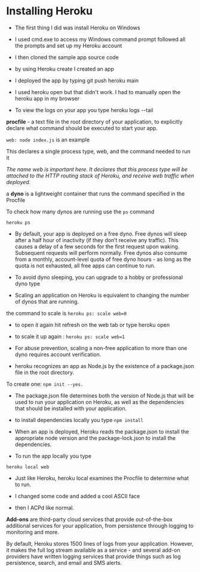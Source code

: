# Installing Heroku

* The first thing I did was install Heroku on Windows

* I used cmd.exe to access my Windows command prompt
 followed all the prompts and set up my Heroku account

* I then cloned the sample app source code

* by using Heroku create  I created an app

* I deployed the app by typing git push heroku main

* I used heroku open but that didn't work. I had to manually open the heroku app in my browser

* To view the logs on your app you type heroku logs --tail

**procfile** - a text file in the root directory of your application, to explicitly declare what command should be executed to start your app.

```web: node index.js``` is an example 

This declares a single process type, web, and the command needed to run it

*The name web is important here. It declares that this process type will be attached to the HTTP routing stack of Heroku, and receive web traffic when deployed.*

a **dyno** is a lightweight container that runs the command specified in the Procfile

To check how many dynos are running use the ```ps``` command

```heroku ps```

* By default, your app is deployed on a free dyno. Free dynos will sleep after a half hour of inactivity (if they don’t receive any traffic). This causes a delay of a few seconds for the first request upon waking. Subsequent requests will perform normally. Free dynos also consume from a monthly, account-level quota of free dyno hours - as long as the quota is not exhausted, all free apps can continue to run.

* To avoid dyno sleeping, you can upgrade to a hobby or professional dyno type

* Scaling an application on Heroku is equivalent to changing the number of dynos that are running.

the command to scale is 
```heroku ps: scale web=0```

* to open it again hit refresh on the web tab or type heroku open

* to scale it up again :
```heroku ps: scale web=1```

* For abuse prevention, scaling a non-free application to more than one dyno requires account verification.

* heroku recognizes an app as Node.js by the existence of a package.json file in the root directory. 

To create one:
```npm init --yes.```

* The package.json file determines both the version of Node.js that will be used to run your application on Heroku, as well as the dependencies that should be installed with your application.

* to install dependencies locally you type
```npm install```

* When an app is deployed, Heroku reads the package.json to install the appropriate node version and the package-lock.json to install the dependencies.

* To run the app locally you type

```heroku local web```

* Just like Heroku, heroku local examines the Procfile to determine what to run.

* I changed some code and added a cool ASCII face

* then I ACPd like normal.

**Add-ons** are third-party cloud services that provide out-of-the-box additional services for your application, from persistence through logging to monitoring and more.

By default, Heroku stores 1500 lines of logs from your application. However, it makes the full log stream available as a service - and several add-on providers have written logging services that provide things such as log persistence, search, and email and SMS alerts.





[](https://deannaj401.github.io/reading-notes/)
